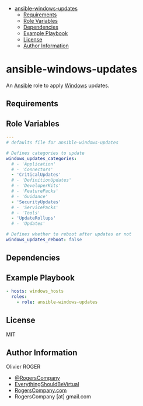 <!-- START doctoc generated TOC please keep comment here to allow auto update -->
<!-- DON'T EDIT THIS SECTION, INSTEAD RE-RUN doctoc TO UPDATE -->
<!-- DON'T EDIT THIS SECTION, INSTEAD RE-RUN doctoc TO UPDATE -->

- [ansible-windows-updates](#ansible-windows-updates)
  - [Requirements](#requirements)
  - [Role Variables](#role-variables)
  - [Dependencies](#dependencies)
  - [Example Playbook](#example-playbook)
  - [License](#license)
  - [Author Information](#author-information)

<!-- END doctoc generated TOC please keep comment here to allow auto update -->

# ansible-windows-updates

An [Ansible](https://www.ansible.com) role to apply [Windows](https://www.microsoft.com/en-us/windows)
updates.

## Requirements

## Role Variables

```yaml
---
# defaults file for ansible-windows-updates

# Defines categories to update
windows_updates_categories:
  # - 'Application'
  # - 'Connectors'
  - 'CriticalUpdates'
  # - 'DefinitionUpdates'
  # - 'DeveloperKits'
  # - 'FeaturePacks'
  # - 'Guidance'
  - 'SecurityUpdates'
  # - 'ServicePacks'
  # - 'Tools'
  - 'UpdateRollups'
  # - 'Updates'

# Defines whether to reboot after updates or not
windows_updates_reboot: false
```

## Dependencies

## Example Playbook

```yaml
- hosts: windows_hosts
  roles:
    - role: ansible-windows-updates
```

## License

MIT

## Author Information

Olivier ROGER

-   [@RogersCompany](https://www.twitter.com/RogersCompany)
-   [EverythingShouldBeVirtual](http://everythingshouldbevirtual.com)
-   [RogersCompany.com](http://RogersCompany.com)
-   RogersCompany [at] gmail.com
